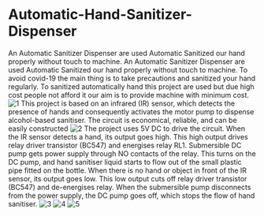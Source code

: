 # Automatic-Hand-Sanitizer-Dispenser
An Automatic Sanitizer Dispenser are used Automatic Sanitized our hand properly without touch to machine.
An Automatic Sanitizer Dispenser are used Automatic Sanitized our hand properly without touch to machine. To avoid covid-19 the main thing is to take precautions and sanitized your hand regularly. To sanitized automatically hand this project are used but due high cost people not afford it our aim is to provide machine with minimum cost.
![1](https://user-images.githubusercontent.com/84577788/119212890-f9b4a580-bad8-11eb-9a9d-10cf5d49f953.jpeg)
This project is based on an infrared (IR) sensor, which detects the presence of hands and consequently activates the motor pump to dispense alcohol-based sanitiser. The circuit is economical, reliable, and can be easily constructed
![2](https://user-images.githubusercontent.com/84577788/119213043-0be31380-bada-11eb-9f24-842d8627e20e.jpeg)
The project uses 5V DC to drive the circuit. When the IR sensor detects a hand, its output goes high. This high output drives relay driver transistor (BC547) and energises relay RL1. Submersible DC pump gets power supply through NO contacts of the relay. This turns on the DC pump, and hand sanitiser liquid starts to flow out of the small plastic pipe fitted on the bottle.
When there is no hand or object in front of the IR sensor, its output goes low. This low output cuts off relay driver transistor (BC547) and de-energises relay. When the submersible pump disconnects from the power supply, the DC pump goes off, which stops the flow of hand sanitiser.
![3](https://user-images.githubusercontent.com/84577788/119213327-f0790800-badb-11eb-83d9-cf8e3e38bf13.jpeg)
![4](https://user-images.githubusercontent.com/84577788/119213387-4cdc2780-badc-11eb-9cb5-da159befd8b9.jpeg)
![5](https://user-images.githubusercontent.com/84577788/119213418-7e54f300-badc-11eb-8ae2-97ba5555e343.jpeg)
